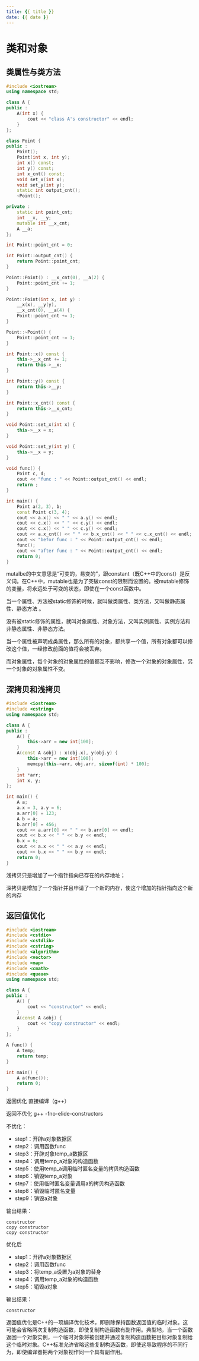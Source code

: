 ```yaml
---
title: {{ title }}
date: {{ date }}
---
```

# 类和对象



## 类属性与类方法

```c++
#include <iostream>
using namespace std;

class A {
public :
    A(int x) {
        cout << "class A's constructor" << endl;
    }
};

class Point {
public :
    Point();
    Point(int x, int y);
    int x() const;
    int y() const;
    int x_cnt() const;
    void set_x(int x);
    void set_y(int y);
    static int output_cnt();
    ~Point();

private :
    static int point_cnt;
    int __x, __y;
    mutable int __x_cnt;
    A __a;
};

int Point::point_cnt = 0;

int Point::output_cnt() {
    return Point::point_cnt;
}

Point::Point() : __x_cnt(0), __a(2) {
    Point::point_cnt += 1;
}

Point::Point(int x, int y) : 
    __x(x), __y(y), 
    __x_cnt(0), __a(4) {
    Point::point_cnt += 1;
}

Point::~Point() {
    Point::point_cnt -= 1;
}

int Point::x() const {
    this->__x_cnt += 1;
    return this->__x;
}

int Point::y() const {
    return this->__y;
}

int Point::x_cnt() const {
    return this->__x_cnt;
}

void Point::set_x(int x) {
    this->__x = x;
}

void Point::set_y(int y) {
    this->__x = y;
}

void func() {
    Point c, d;
    cout << "func : " << Point::output_cnt() << endl;
    return ;
}

int main() {
    Point a(2, 3), b;
    const Point c(3, 4);
    cout << a.x() << " " << a.y() << endl;
    cout << c.x() << " " << c.y() << endl;
    cout << c.x() << " " << c.y() << endl;
    cout << a.x_cnt() << " " << b.x_cnt() << " " << c.x_cnt() << endl;
    cout << "befor func : " << Point::output_cnt() << endl;
    func();
    cout << "after func : " << Point::output_cnt() << endl;
    return 0;
}
```

mutalbe的中文意思是“可变的，易变的”，跟constant（既C++中的const）是反义词。在C++中，mutable也是为了突破const的限制而设置的。被mutable修饰的变量，将永远处于可变的状态，即使在一个const函数中。



当一个属性、方法被static修饰的时候，就叫做类属性、类方法，又叫做静态属性、静态方法 。

没有被static修饰的属性，就叫对象属性、对象方法，又叫实例属性、实例方法和非静态属性、非静态方法。

当一个属性被声明成类属性，那么所有的对象，都共享一个值，所有对象都可以修改这个值，一经修改前面的值将会被丢弃。

而对象属性，每个对象的对象属性的值都互不影响，修改一个对象的对象属性，另一个对象的对象属性不变。



## 深拷贝和浅拷贝

```c++
#include <iostream>
#include <cstring>
using namespace std;

class A {
public :
    A() {
        this->arr = new int[100];
    }
    A(const A &obj) : x(obj.x), y(obj.y) {
        this->arr = new int[100];
        memcpy(this->arr, obj.arr, sizeof(int) * 100);
    }
    int *arr;
    int x, y;
};

int main() {
    A a;
    a.x = 3, a.y = 6;
    a.arr[0] = 123;
    A b = a;
    b.arr[0] = 456;
    cout << a.arr[0] << " " << b.arr[0] << endl;
    cout << b.x << " " << b.y << endl;
    b.x = 6;
    cout << a.x << " " << a.y << endl;
    cout << b.x << " " << b.y << endl;
    return 0;
}
```

浅拷贝只是增加了一个指针指向已存在的内存地址；

深拷贝是增加了一个指针并且申请了一个新的内存，使这个增加的指针指向这个新的内存



## 返回值优化

```c++
#include <iostream>
#include <cstdio>
#include <cstdlib>
#include <cstring>
#include <algorithm>
#include <vector>
#include <map>
#include <cmath>
#include <queue>
using namespace std;

class A {
public :
    A() {
        cout << "constructor" << endl;
    }
    A(const A &obj) {
        cout << "copy constructor" << endl;
    }
};

A func() {
    A temp;
    return temp;
}

int main() {
    A a(func());
    return 0;
}
```

返回优化	直接编译（g++）

返回不优化	g++ -fno-elide-constructors



不优化：

- step1：开辟a对象数据区
- step2：调用函数func
- step3：开辟对象temp_a数据区
- step4：调用temp_a对象的构造函数
- step5：使用temp_a调用临时匿名变量的拷贝构造函数
- step6：销毁temp_a对象
- step7：使用临时匿名变量调用a的拷贝构造函数
- step8：销毁临时匿名变量
- step9：销毁a对象

输出结果：

```
constructor
copy constructor
copy constructor
```



优化后

- step1：开辟a对象数据区
- step2：调用函数func
- step3：将temp_a设置为a对象的替身
- step4：调用temp_a对象的构造函数
- step5：销毁a对象

输出结果：

```
constructor 
```



返回值优化是C++的一项编译优化技术，即删除保持函数返回值的临时对象。这可能会省略两次复制构造函数，即使复制构造函数有副作用。典型地，当一个函数返回一个对象实例，一个临时对象将被创建并通过复制构造函数把目标对象复制给这个临时对象。C++标准允许省略这些复制构造函数，即使这导致程序的不同行为，即使编译器把两个对象视作同一个具有副作用。